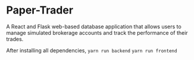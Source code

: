 # Paper-Trader
 A React and Flask web-based database application that allows users to manage simulated brokerage accounts and track the performance of their trades.

After installing all dependencies,
`yarn run backend`
`yarn run frontend`